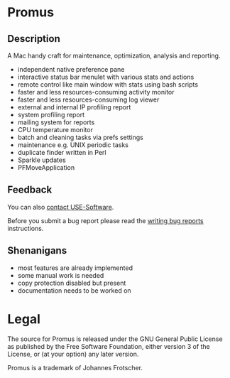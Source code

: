 # Promus

## Description

A Mac handy craft for maintenance, optimization, analysis and reporting.

- independent native preference pane
- interactive status bar menulet with various stats and actions
- remote control like main window with stats using bash scripts
- faster and less resources-consuming activity monitor
- faster and less resources-consuming log viewer
- external and internal IP profiling report
- system profiling report
- mailing system for reports
- CPU temperature monitor
- batch and cleaning tasks via prefs settings
- maintenance e.g. UNIX periodic tasks
- duplicate finder written in Perl
- Sparkle updates
- PFMoveApplication

## Feedback

You can also [contact USE-Software](http://use-software.tk/).

Before you submit a bug report please read the [writing bug reports](http://kb.textmate.org/writing_bug_reports) instructions.

## Shenanigans
- most features are already implemented
- some manual work is needed
- copy protection disabled but present
- documentation needs to be worked on

# Legal

The source for Promus is released under the GNU General Public License as published by the Free Software Foundation, either version 3 of the License, or (at your option) any later version.

Promus is a trademark of Johannes Frotscher.